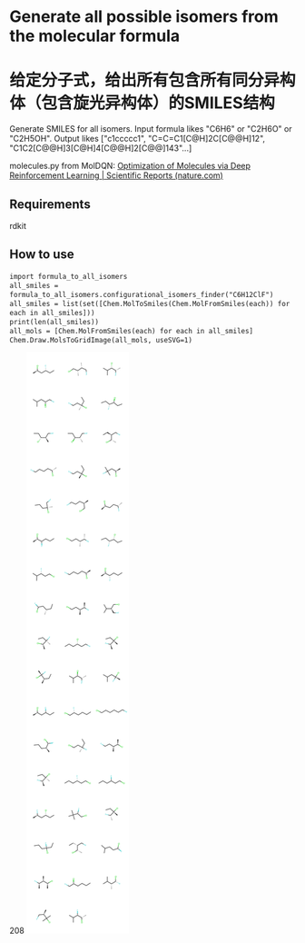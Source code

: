 # Generate all possible isomers from the molecular formula

# 给定分子式，给出所有包含所有同分异构体（包含旋光异构体）的SMILES结构

Generate SMILES for all isomers. Input formula likes "C6H6" or "C2H6O" or "C2H5OH". Output likes ["c1ccccc1", "C=C=C1[C@H]2C[C@@H]12", "C1C2[C@@H]3[C@H]4[C@@H]2[C@@]143"...]

molecules.py from MolDQN: [Optimization of Molecules via Deep Reinforcement Learning | Scientific Reports (nature.com)](https://www.nature.com/articles/s41598-019-47148-x)

## Requirements

rdkit

## How to use

```
import formula_to_all_isomers
all_smiles = formula_to_all_isomers.configurational_isomers_finder("C6H12ClF")
all_smiles = list(set([Chem.MolToSmiles(Chem.MolFromSmiles(each)) for each in all_smiles]))
print(len(all_smiles))
all_mols = [Chem.MolFromSmiles(each) for each in all_smiles]
Chem.Draw.MolsToGridImage(all_mols, useSVG=1)

```

208
![1678618412636](image/README/output.svg)
